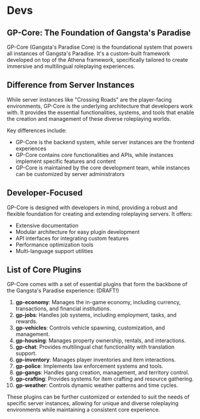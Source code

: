 # Devs

## GP-Core: The Foundation of Gangsta's Paradise

GP-Core (Gangsta's Paradise Core) is the foundational system that powers all instances of Gangsta's Paradise. It's a custom-built framework developed on top of the Athena framework, specifically tailored to create immersive and multilingual roleplaying experiences.

## Difference from Server Instances

While server instances like "Crossing Roads" are the player-facing environments, GP-Core is the underlying architecture that developers work with. It provides the essential functionalities, systems, and tools that enable the creation and management of these diverse roleplaying worlds.

Key differences include:
- GP-Core is the backend system, while server instances are the frontend experiences
- GP-Core contains core functionalities and APIs, while instances implement specific features and content
- GP-Core is maintained by the core development team, while instances can be customized by server administrators

## Developer-Focused

GP-Core is designed with developers in mind, providing a robust and flexible foundation for creating and extending roleplaying servers. It offers:

- Extensive documentation
- Modular architecture for easy plugin development
- API interfaces for integrating custom features
- Performance optimization tools
- Multi-language support utilities

## List of Core Plugins

GP-Core comes with a set of essential plugins that form the backbone of the Gangsta's Paradise experience: (DRAFT!)

1. **gp-economy**: Manages the in-game economy, including currency, transactions, and financial institutions.
2. **gp-jobs**: Handles job systems, including employment, tasks, and rewards.
3. **gp-vehicles**: Controls vehicle spawning, customization, and management.
4. **gp-housing**: Manages property ownership, rentals, and interactions.
5. **gp-chat**: Provides multilingual chat functionality with translation support.
6. **gp-inventory**: Manages player inventories and item interactions.
7. **gp-police**: Implements law enforcement systems and tools.
8. **gp-gangs**: Handles gang creation, management, and territory control.
9. **gp-crafting**: Provides systems for item crafting and resource gathering.
10. **gp-weather**: Controls dynamic weather patterns and time cycles.

These plugins can be further customized or extended to suit the needs of specific server instances, allowing for unique and diverse roleplaying environments while maintaining a consistent core experience.

